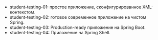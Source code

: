 * student-testing-01: простое приложение, сконфигурированное XML-контекстом.
* student-testing-02: готовое современное приложение на чистом Spring.
* student-testing-03: Production-ready приложение на Spring Boot.
* student-testing-04: Приложение на Spring Shell.